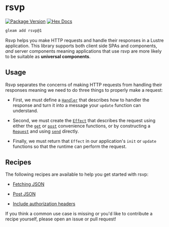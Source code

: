 # rsvp

[![Package Version](https://img.shields.io/hexpm/v/rsvp)](https://hex.pm/packages/rsvp)
[![Hex Docs](https://img.shields.io/badge/hex-docs-ffaff3)](https://hexdocs.pm/rsvp/)

```sh
gleam add rsvp@1
```

Rsvp helps you make HTTP requests and handle their responses in a Lustre application.
This library supports both client side SPAs and components, _and_ server components
meaning applications that use rsvp are more likely to be suitable as **universal
components**.

## Usage

Rsvp separates the concerns of making HTTP requests from handling their responses
meaning we need to do three things to properly make a request:

- First, we must define a [`Handler`](./rsvp.html#Handler) that describes how to
  handler the response and turn it into a message your `update` function can
  understand.

- Second, we must create the [`Effect`](https://hexdocs.pm/lustre/lustre/effect.html)
  that describes the request using either the [`get`](./rsvp.html#get) or
  [`post`](./rsvp.html#post) convenience functions, or by constructing a
  [`Request`](https://hexdocs.pm/gleam_http/gleam/http/request.html#Request) and
  using [`send`](./rsvp.html#send) directly.

- Finally, we must return that `Effect` in our application's `init` or `update`
  functions so that the runtime can perform the request.

## Recipes

The following recipes are available to help you get started with rsvp:

- [Fetching JSON](./recipes/get-json.html)

- [Post JSON](./recipes/post-json.html)

- [Include authorization headers](./recipes/authorization-headers.html)

If you think a common use case is missing or you'd like to contribute a recipe
yourself, please open an issue or pull request!
